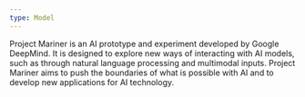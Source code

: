 ```yaml
---
type: Model
---
```


Project Mariner is an AI prototype and experiment developed by Google DeepMind. It is designed to explore new ways of interacting with AI models, such as through natural language processing and multimodal inputs. Project Mariner aims to push the boundaries of what is possible with AI and to develop new applications for AI technology.